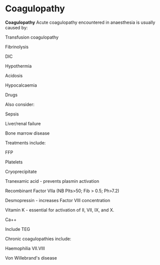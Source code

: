 # Coagulopathy

**Coagulopathy** Acute coagulopathy encountered in anaesthesia is
usually caused by:

Transfusion coagulopathy

Fibrinolysis

DIC

Hypothermia

Acidosis

Hypocalcaemia

Drugs

Also consider:

Sepsis

Liver/renal failure

Bone marrow disease

Treatments include:

FFP

Platelets

Cryoprecipitate

Tranexamic acid - prevents plasmin activation

Recombinant Factor VIIa (NB Plts&gt;50; Fib &gt; 0.5; Ph&gt;7.2)

Desmopressin - increases Factor VIII concentration

Vitamin K - essential for activation of II, VII, IX, and X.

Ca++

Include TEG

Chronic coagulopathies include:

Haemophilia VII.VIII

Von Willebrand's disease
